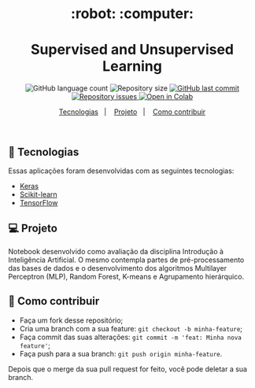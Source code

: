 <h1 align="center">
    :robot: :computer:
</h1>

<h1 align="center">
  Supervised and Unsupervised Learning
</h1>
<p align="center">
  <img alt="GitHub language count" src="https://img.shields.io/github/languages/count/franklinthony/superv-unsuperv-ai">

  <img alt="Repository size" src="https://img.shields.io/github/repo-size/franklinthony/superv-unsuperv-ai">
  
  <a href="https://github.com/franklinthony/superv-unsuperv-ai/commits/master">
    <img alt="GitHub last commit" src="https://img.shields.io/github/last-commit/franklinthony/superv-unsuperv-ai">
  </a>

  <a href="https://github.com/franklinthony/superv-unsuperv-ai/issues">
    <img alt="Repository issues" src="https://img.shields.io/github/issues/franklinthony/superv-unsuperv-ai">
  </a>
  
  <a href="https://colab.research.google.com/github/franklinthony/superv-unsuperv-ai/blob/main/superv-unsuperv-ai.ipynb">
  <img src="https://colab.research.google.com/assets/colab-badge.svg" alt="Open in Colab"/>
</a>
</p>

<p align="center">
  <a href="#rocket-tecnologias">Tecnologias</a>&nbsp;&nbsp;&nbsp;|&nbsp;&nbsp;&nbsp;
  <a href="#-projeto">Projeto</a>&nbsp;&nbsp;&nbsp;|&nbsp;&nbsp;&nbsp;
  <a href="#-como-contribuir">Como contribuir</a>
</p>

<br>

## :rocket: Tecnologias

Essas aplicações foram desenvolvidas com as seguintes tecnologias:

- [Keras](https://keras.io/)
- [Scikit-learn](https://scikit-learn.org/)
- [TensorFlow](https://www.tensorflow.org/)

## 💻 Projeto

Notebook desenvolvido como avaliação da disciplina Introdução à Inteligência Artificial. O mesmo contempla partes de pré-processamento das bases de dados e o desenvolvimento dos algoritmos Multilayer Perceptron (MLP), Random Forest, K-means e Agrupamento hierárquico.

## 🤔 Como contribuir

- Faça um fork desse repositório;
- Cria uma branch com a sua feature: `git checkout -b minha-feature`;
- Faça commit das suas alterações: `git commit -m 'feat: Minha nova feature'`;
- Faça push para a sua branch: `git push origin minha-feature`.

Depois que o merge da sua pull request for feito, você pode deletar a sua branch.
